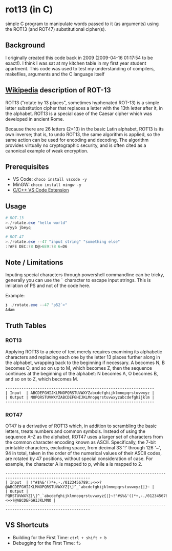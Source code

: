 # rot13 (in C)
simple C program to manipulate words passed to it (as arguments) using the ROT13 (and ROT47) substitutional cipher(s).

## Background
I originally created this code back in 2009 (2009-04-16 01:17:54 to be exact!). I think I was sat at my kitchen table in my first year student apartment. This code was used to test my understanding of compilers, makefiles, arguments and the C language itself

## [Wikipedia](https://en.wikipedia.org/wiki/ROT13) description of ROT-13
ROT13 ("rotate by 13 places", sometimes hyphenated ROT-13) is a simple letter substitution cipher that replaces a letter with the 13th letter after it, in the alphabet. ROT13 is a special case of the Caesar cipher which was developed in ancient Rome.

Because there are 26 letters (2×13) in the basic Latin alphabet, ROT13 is its own inverse; that is, to undo ROT13, the same algorithm is applied, so the same action can be used for encoding and decoding. The algorithm provides virtually no cryptographic security, and is often cited as a canonical example of weak encryption.

## Prerequisites
* VS Code: ```choco install vscode -y```
* MinGW: ```choco install mingw -y```
* [C/C++ VS Code Extension](https://marketplace.visualstudio.com/items?itemName=ms-vscode.cpptools)

## Usage
```powershell
# ROT-13
>./rotate.exe "hello world"
uryyb jbeyq

# ROT-47
>./rotate.exe --47 "input string" "something else"
:?AFE DEC:?8 D@>6E9:?8 6=D6
```

## Note / Limitations
Inputing special characters through powershell commandline can be tricky, generally you can use the ``` ` ``` character to escape input strings. This is imilation of PS and not of the code here.

Example:
```powershell
❯ ./rotate.exe --47 "p52`>"
Adam
```

## Truth Tables

### ROT13
Applying ROT13 to a piece of text merely requires examining its alphabetic characters and replacing each one by the letter 13 places further along in the alphabet, wrapping back to the beginning if necessary. A becomes N, B becomes O, and so on up to M, which becomes Z, then the sequence continues at the beginning of the alphabet: N becomes A, O becomes B, and so on to Z, which becomes M.

```
-----------------------------------------------------------------
| Input  | ABCDEFGHIJKLMNOPQRSTUVWXYZabcdefghijklmnopqrstuvwxyz |
| Output | NOPQRSTUVWXYZABCDEFGHIJKLMnopqrstuvwxyzabcdefghijklm |
-----------------------------------------------------------------
```

### ROT47
OT47 is a derivative of ROT13 which, in addition to scrambling the basic letters, treats numbers and common symbols. Instead of using the sequence A–Z as the alphabet, ROT47 uses a larger set of characters from the common character encoding known as ASCII. Specifically, the 7-bit printable characters, excluding space, from decimal 33 '!' through 126 '~', 94 in total, taken in the order of the numerical values of their ASCII codes, are rotated by 47 positions, without special consideration of case. For example, the character A is mapped to p, while a is mapped to 2.

```
-----------------------------------------------------------------------------------------------------------
| Input  | !"#$%&'()*+,-./0123456789:;<=>?@ABCDEFGHIJKLMNOPQRSTUVWXYZ[\]^_`abcdefghijklmnopqrstuvwxyz{|}~ |
| Output | PQRSTUVWXYZ[\]^_`abcdefghijklmnopqrstuvwxyz{|}~!"#$%&'()*+,-./0123456789:;<=>?@ABCDEFGHIJKLMNO |
-----------------------------------------------------------------------------------------------------------
```

## VS Shortcuts
* Building for the First Time: ```ctrl + shift + b```
* Debugging for the First Time: ```f5```
